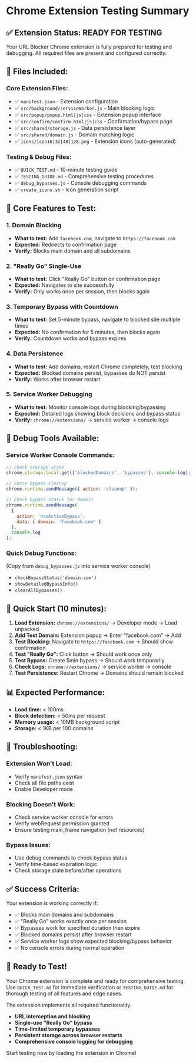 # Chrome Extension Testing Summary

## ✅ Extension Status: READY FOR TESTING

Your URL Blocker Chrome extension is fully prepared for testing and debugging. All required files are present and configured correctly.

## 📁 Files Included:

### Core Extension Files:

- ✅ `manifest.json` - Extension configuration
- ✅ `src/background/serviceWorker.js` - Main blocking logic
- ✅ `src/popup/popup.html|js|css` - Extension popup interface
- ✅ `src/confirm/confirm.html|js|css` - Confirmation/bypass page
- ✅ `src/shared/storage.js` - Data persistence layer
- ✅ `src/shared/domain.js` - Domain matching logic
- ✅ `icons/icon16|32|48|128.png` - Extension icons (auto-generated)

### Testing & Debug Files:

- ✅ `QUICK_TEST.md` - 10-minute testing guide
- ✅ `TESTING_GUIDE.md` - Comprehensive testing procedures
- ✅ `debug_bypasses.js` - Console debugging commands
- ✅ `create_icons.sh` - Icon generation script

## 🎯 Core Features to Test:

### 1. **Domain Blocking**

- **What to test:** Add `facebook.com`, navigate to `https://facebook.com`
- **Expected:** Redirects to confirmation page
- **Verify:** Blocks main domain and all subdomains

### 2. **"Really Go" Single-Use**

- **What to test:** Click "Really Go" button on confirmation page
- **Expected:** Navigates to site successfully
- **Verify:** Only works once per session, then blocks again

### 3. **Temporary Bypass with Countdown**

- **What to test:** Set 5-minute bypass, navigate to blocked site multiple times
- **Expected:** No confirmation for 5 minutes, then blocks again
- **Verify:** Countdown works and bypass expires

### 4. **Data Persistence**

- **What to test:** Add domains, restart Chrome completely, test blocking
- **Expected:** Blocked domains persist, bypasses do NOT persist
- **Verify:** Works after browser restart

### 5. **Service Worker Debugging**

- **What to test:** Monitor console logs during blocking/bypassing
- **Expected:** Detailed logs showing block decisions and bypass status
- **Verify:** `chrome://extensions/` → service worker → console logs

## 🔧 Debug Tools Available:

### Service Worker Console Commands:

```javascript
// Check storage state
chrome.storage.local.get(['blockedDomains', 'bypasses'], console.log);

// Force bypass cleanup
chrome.runtime.sendMessage({ action: 'cleanup' });

// Check bypass status for domain
chrome.runtime.sendMessage(
  {
    action: 'hasActiveBypass',
    data: { domain: 'facebook.com' }
  },
  console.log
);
```

### Quick Debug Functions:

(Copy from `debug_bypasses.js` into service worker console)

- `checkBypassStatus('domain.com')`
- `showDetailedBypassInfo()`
- `clearAllBypasses()`

## 🚀 Quick Start (10 minutes):

1. **Load Extension:** `chrome://extensions/` → Developer mode → Load unpacked
2. **Add Test Domain:** Extension popup → Enter "facebook.com" → Add
3. **Test Blocking:** Navigate to `https://facebook.com` → Should show confirmation
4. **Test "Really Go":** Click button → Should work once only
5. **Test Bypass:** Create 5min bypass → Should work temporarily
6. **Check Logs:** `chrome://extensions/` → service worker → console
7. **Test Persistence:** Restart Chrome → Domains should remain blocked

## 📊 Expected Performance:

- **Load time:** < 100ms
- **Block detection:** < 50ms per request
- **Memory usage:** < 10MB background script
- **Storage:** < 1KB per 100 domains

## 🐛 Troubleshooting:

### Extension Won't Load:

- Verify `manifest.json` syntax
- Check all file paths exist
- Enable Developer mode

### Blocking Doesn't Work:

- Check service worker console for errors
- Verify webRequest permission granted
- Ensure testing main_frame navigation (not resources)

### Bypass Issues:

- Use debug commands to check bypass status
- Verify time-based expiration logic
- Check storage state before/after operations

## ✅ Success Criteria:

Your extension is working correctly if:

- ✅ Blocks main domains and subdomains
- ✅ "Really Go" works exactly once per session
- ✅ Bypasses work for specified duration then expire
- ✅ Blocked domains persist after browser restart
- ✅ Service worker logs show expected blocking/bypass behavior
- ✅ No console errors during normal operation

## 🎉 Ready to Test!

Your Chrome extension is complete and ready for comprehensive testing. Use `QUICK_TEST.md` for immediate verification or `TESTING_GUIDE.md` for thorough testing of all features and edge cases.

The extension implements all required functionality:

- **URL interception and blocking**
- **Single-use "Really Go" bypass**
- **Time-limited temporary bypasses**
- **Persistent storage across browser restarts**
- **Comprehensive console logging for debugging**

Start testing now by loading the extension in Chrome!
